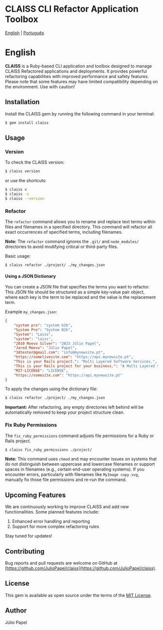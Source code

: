 # CLAISS CLI Refactor Application Toolbox

[English](#english) | [Português](#português)

# English

**CLAISS** is a Ruby-based CLI application and toolbox designed to manage CLAISS Refactored applications and deployments. It provides powerful refactoring capabilities with improved performance and safety features. Please note that some features may have limited compatibility depending on the environment. Use with caution!

## Installation

Install the CLAISS gem by running the following command in your terminal:

```sh
$ gem install claiss
```

## Usage

### Version

To check the CLAISS version:

```sh
$ claiss version
```

or use the shortcuts:

```sh
$ claiss v
$ claiss -v
$ claiss --version
```

### Refactor

The `refactor` command allows you to rename and replace text terms within files and filenames in a specified directory. This command will refactor all exact occurrences of specified terms, including filenames.

**Note:** The `refactor` command ignores the `.git/` and `node_modules/` directories to avoid modifying critical or third-party files.

Basic usage:

```sh
$ claiss refactor ./project/ ./my_changes.json
```

#### Using a JSON Dictionary

You can create a JSON file that specifies the terms you want to refactor. This JSON file should be structured as a simple key-value pair object, where each key is the term to be replaced and the value is the replacement term.

Example `my_changes.json`:

```json
{
    "system pro": "system b2b",
    "System Pro": "System B2b",
    "System": "Laiss",
    "system": "laiss",
    "2010 Moevo Silver": "2023 Júlio Papel",
    "Jared Moevo": "Júlio Papel",
    "3dtester@gmail.com": "info@mynewsite.pt",
    "https://somelivesite.com": "https://api.mynewsite.pt",
    "This is your Rails project.": "Multi Layered Software Services.",
    "This is your Rails project for your business.": "A Multi Layered Software Services ready to be deployed for any business.",
    "MIT-LICENSE": "LICENSE",
    "https://somesite.com": "https://api.mynewsite.pt"
}
```

To apply the changes using the dictionary file:

```sh
$ claiss refactor ./project/ ./my_changes.json
```

**Important:** After refactoring, any empty directories left behind will be automatically removed to keep your project structure clean.

### Fix Ruby Permissions

The `fix_ruby_permissions` command adjusts file permissions for a Ruby or Rails project.

```sh
$ claiss fix_ruby_permissions ./project/
```

**Note:** This command uses `chmod` and may encounter issues on systems that do not distinguish between uppercase and lowercase filenames or support spaces in filenames (e.g., certain end-user operating systems). If you encounter errors, particularly with filenames like `MyImage copy.svg`, manually fix those file permissions and re-run the command.

## Upcoming Features

We are continuously working to improve CLAISS and add new functionalities. Some planned features include:

1. Enhanced error handling and reporting
2. Support for more complex refactoring rules

Stay tuned for updates!

## Contributing

Bug reports and pull requests are welcome on GitHub at [https://github.com/JulioPapel/claiss](https://github.com/JulioPapel/claiss).

## License

This gem is available as open source under the terms of the [MIT License](https://opensource.org/licenses/MIT).

## Author

Júlio Papel
